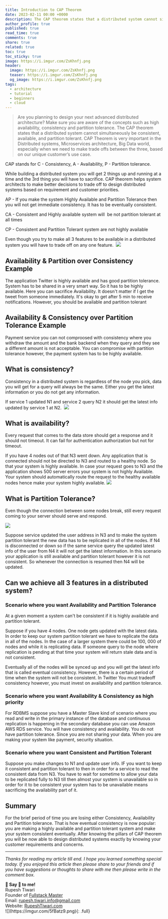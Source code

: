 ```yaml
---
title: Introduction to CAP Theorem
date: 2023-02-11 00:00 +0000
description: The CAP theorem states that a distributed system cannot simultaneously be consistent, available, and partition tolerant. CAP Theorem is very important in the Distributed systems, Microservices architecture, Big Data world, especially when we need to make trade offs between the three, based on our unique customer’s use case.
author_profile: true
published: true
read_time: true
comments: true
share: true
related: true
toc: true
toc_sticky: true
image: https://i.imgur.com/ZsKhnfj.png
header:
  image: https://i.imgur.com/ZsKhnfj.png
  teaser: https://i.imgur.com/ZsKhnfj.png
  og_image: https://i.imgur.com/ZsKhnfj.png
tags:
  - architecture
  - tutorial
  - beginners
  - cloud
---
```


> Are you planning to design your next advanced distributed architecture? Make sure you are aware of the concepts such as high availability, consistency and partition tolerance. The CAP theorem states that a distributed system cannot simultaneously be consistent, available, and partition tolerant. CAP Theorem is very important in the Distributed systems, Microservices architecture, Big Data world, especially when we need to make trade offs between the three, based on our unique customer’s use case.

CAP stands for C - Consistency, A - Availability, P - Partition tolerance.

While building a distributed system you will get 2 things up and running at a time and the 3rd thing you will have to sacrifice. CAP theorem helps system architects to make better decisions to trade off to design distributed systems based on requirement and customer priorities.

AP - If you make the system Highly Available and Partition Tolerance then you will not get immediate consistency. It has to be eventually consistent.

CA - Consistent and Highly available system will  be not partition tolerant at all times

CP - Consistent and Partition Tolerant system are not highly available

Even though you try to make all 3 features to be available in a distributed system you will have to trade off on any one feature. 
![](https://i.imgur.com/5ApKUNW.png)

## Availability & Partition over Consistency Example 

The application Twitter is highly available and has good partition tolerance. System has to be shared in a very smart way. So it has to be highly available. Here you can sacrifice Availability. It doesn't matter if I get the tweet from someone immediately. It's okay to get after 5 min to receive notifications. However, you should be available and partition tolerant

## Availability & Consistency over Partition Tolerance Example 

Payment service you can not comproosed with consistency where you withdraw the amount and the bank backend when they query and they see a different amount is not acceptable. You can compromise with partition tolerance however, the payment system has to be highly available.

## What is consistency?

Consistency in a distributed system is regardless of the node you pick, data you will get for a query will always be the same. Either you get the latest information or you do not get any information.

If service 1 updated N1 and service 2 query N2 it should get the latest info updated by service 1 at N2. 
![](https://i.imgur.com/wLesuWU.png)

## What is availability?

Every request that comes to the data store should get a response and it should not timeout. It can fail for authentication authorization but not for timeout.

If you have 4 nodes out of that N3 went down. Any application that is connected should not be directed to N3 and routed to a healthy node. So that your system is highly available. In case your request goes to N3 and the application shows 500 server errors your system is not highly Available. Your system should automatically route the request to the healthy available nodes hence make your system highly available. ![](https://lh5.googleusercontent.com/s-Vx-ep2gasLiH_MSzV8muqDD5t6t-3SqUrULQ-kjQGNFQb8Z9NGGWNsnB2IIMvwmi-wlXnp-kos2ajGdfx5IAZZ_V3cp6z9D7_ynkE_VxILn091s0xXITMo1ui3jQfmdGyVKsj8)

## What is Partition Tolerance?  

Even though the connection between some nodes break, still every request coming to your server should serve and respond.

![](https://i.imgur.com/ZHFtnBf.png)

Suppose service updated the user address in N3 and to make the system partition tolerant the new data has to be replicated in all of the nodes. If N4 is disconnected or down so if the same service query the updated latest info of the user from N4 it will not get the latest information. In this scenario your application is still available and partition tolerant however it is not consistent. So whenever the connection is resumed then N4 will be updated.

## Can we achieve all 3 features in a distributed system?

### Scenario where you want Availability and Partition Tolerance

At a given moment a system can't be consistent if it is highly available and partition tolerant.

Suppose if you have 4 nodes. One node gets updated with the latest data. In order to keep our system partition tolerant we have to replicate the data in all of the nodes. In the case of a larger system there could be 100, 000 of nodes and while it is replicating data. If someone query to the node where replication is pending at that time your system will return stale data and is not consistent.

Eventually all of the nodes will be synced up and you will get the latest info that is called eventual consistency. However, there is a certain period of time when the system will not be consistent. In Twitter You must tradeoff consistency however, you must invest on availability and partition tolerance.

### Scenario where you want Availability & Consistency as high priority

For RDBMS suppose you have a Master Slave kind of scenario where you read and write in the primary instance of the database and continuous replication is happening in the secondary database you can use Amazon AWS RDS service. You will have consistency and availability. You do not have partition tolerance. Since you are not sharing your data. When you are making your system like payment, security situation.

### Scenario where you want Consistent and Partition Tolerant 

Suppose you make changes to N1 and update user info. IF you want to keep it consistent and partition tolerant to then in order for a service to read the consistent data from N3. You have to wait for sometime to allow your data to be replicated fully to N3 till then almost your system is unavailable so in order for it to be consistent your system has to be unavailable means sacrificing the availability part of it.

## Summary

For the brief period of time you are losing either Consistency, Availability and Partition tolerance. That is how eventual consistency is now popular: you are making a highly available and partition tolerant system and make your system consistent eventually. After knowing the pillars of CAP theorem you will be now able to design distributed systems exactly by knowing your customer requirements and concerns.

---

_Thanks for reading my article till end. I hope you learned something special today. If you enjoyed this article then please share to your friends and if you have suggestions or thoughts to share with me then please write in the comment box._

<div class="notice--success">
<strong>💖 Say 👋 to me!</strong>
<br>Rupesh Tiwari
<br>Founder of <a href="https://www.fullstackmaster.net">Fullstack Master </a>
<br>Email: <a href="mailto:rupesh.tiwari.info@gmail.com?subject=Hi">rupesh.tiwari.info@gmail.com</a>
<br>Website: <a href="https://www.rupeshtiwari.com">RupeshTiwari.com </a>
</div>
![](https://imgur.com/5fBatz9.png){: .full}
